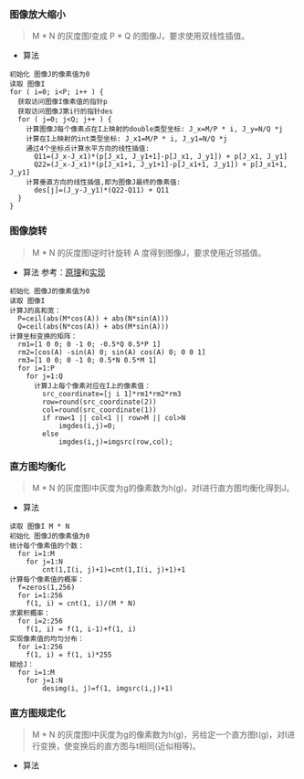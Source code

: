 ### 图像放大缩小
> M * N 的灰度图I变成 P * Q 的图像J，要求使用双线性插值。

* 算法
```
初始化 图像J的像素值为0
读取 图像I
for ( i=0; i<P; i++ ) {
  获取访问图像I像素值的指针p
  获取访问图像J第i行的指针des
  for ( j=0; j<Q; j++ ) {
    计算图像J每个像素点在I上映射的double类型坐标: J_x=M/P * i, J_y=N/Q *j
    计算在I上映射的int类型坐标: J_x1=M/P * i, J_y1=N/Q *j
    通过4个坐标点计算水平方向的线性插值:
      Q11=(J_x-J_x1)*(p[J_x1, J_y1+1]-p[J_x1, J_y1]) + p[J_x1, J_y1]
      Q22=(J_x-J_x1)*(p[J_x1+1, J_y1+1]-p[J_x1+1, J_y1]) + p[J_x1+1, J_y1]
    计算垂直方向的线性插值,即为图像J最终的像素值:
      des[j]=(J_y-J_y1)*(Q22-Q11) + Q11
  }
}

```

### 图像旋转
> M * N 的灰度图I逆时针旋转 A 度得到图像J，要求使用近邻插值。

* 算法
参考：<a href="https://blog.csdn.net/liyuan02/article/details/6750828">原理</a>和<a href="https://blog.csdn.net/lkj345/article/details/50555870">实现</a>
```
初始化 图像J的像素值为0
读取 图像I
计算J的高和宽：
  P=ceil(abs(M*cos(A)) + abs(N*sin(A)))
  Q=ceil(abs(N*cos(A)) + abs(M*sin(A)))
计算坐标变换的矩阵：
  rm1=[1 0 0; 0 -1 0; -0.5*Q 0.5*P 1]
  rm2=[cos(A) -sin(A) 0; sin(A) cos(A) 0; 0 0 1]
  rm3=[1 0 0; 0 -1 0; 0.5*N 0.5*M 1]
  for i=1:P
    for j=1:Q
      计算J上每个像素对应在I上的像素值：
        src_coordinate=[j i 1]*rm1*rm2*rm3
        row=round(src_coordinate(2))
        col=round(src_coordinate(1))
        if row<1 || col<1 || row>M || col>N
            imgdes(i,j)=0;
        else
            imgdes(i,j)=imgsrc(row,col);
```

### 直方图均衡化
> M * N 的灰度图I中灰度为g的像素数为h(g)，对I进行直方图均衡化得到J。

* 算法
```
读取 图像I M * N
初始化 图像J的像素值为0
统计每个像素值的个数：
  for i=1:M
    for j=1:N
        cnt(1,I(i, j)+1)=cnt(1,I(i, j)+1)+1
计算每个像素值的概率：
  f=zeros(1,256)
  for i=1:256
    f(1, i) = cnt(1, i)/(M * N)
求累积概率：
  for i=2:256
    f(1, i) = f(1, i-1)+f(1, i)
实现像素值的均匀分布：
  for i=1:256
    f(1, i) = f(1, i)*255
赋给J：
  for i=1:M
    for j=1:N
        desimg(i, j)=f(1, imgsrc(i,j)+1)
```

### 直方图规定化
> M * N 的灰度图I中灰度为g的像素数为h(g)，另给定一个直方图t(g)，对I进行变换，使变换后的直方图与t相同(近似相等)。

* 算法